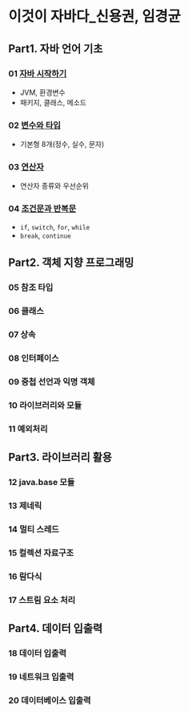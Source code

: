 # 이것이 자바다_신용권, 임경균
## Part1. 자바 언어 기초
### 01 [자바 시작하기](../this_is_java/note/ch01.md)
- JVM, 환경변수
- 패키지, 클래스, 메소드

### 02 [변수와 타입](../this_is_java/note/ch02.md)
- 기본형 8개(정수, 실수, 문자)
### 03 [연산자](../this_is_java/note/ch03.md)
- 연산자 종류와 우선순위
### 04 [조건문과 반복문](../this_is_java/note/ch04.md)
- `if`, `switch`, `for`, `while` 
- `break`, `continue`
## Part2. 객체 지향 프로그래밍
### 05 참조 타입
### 06 클래스
### 07 상속
### 08 인터페이스
### 09 중첩 선언과 익명 객체
### 10 라이브러리와 모듈
### 11 예외처리

## Part3. 라이브러리 활용
### 12 java.base 모듈
### 13 제네릭
### 14 멀티 스레드
### 15 컬렉션 자료구조
### 16 람다식
### 17 스트림 요소 처리

## Part4. 데이터 입출력
### 18 데이터 입출력
### 19 네트워크 입출력
### 20 데이터베이스 입출력 